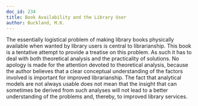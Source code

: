 ```yaml
---
doc_id: 234
title: Book Availability and the Library User
author: Buckland, M.K.
---
```


The essentially logistical problem of making library books physically
available when wanted by library users is central to librarianship.  This
book is a tentative attempt to provide a treatise on this problem.  As such
it has to deal with both theoretical analysis and the practicality of
solutions.  No apology is made for the attention devoted to theoretical
analysis, because the author believes that a clear conceptual understanding
of the factors involved is important for improved librarianship.  The
fact that analytical models are not always usable does not mean that the
insight that can sometimes be derived from such analyses will not lead to
a better understanding of the problems and, thereby, to improved library
services.